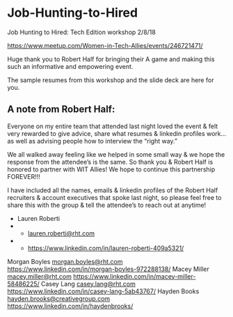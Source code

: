 # Job-Hunting-to-Hired
Job Hunting to Hired: Tech Edition workshop 2/8/18

https://www.meetup.com/Women-in-Tech-Allies/events/246721471/

Huge thank you to Robert Half for bringing their A game and making this such an informative and empowering event.

The sample resumes from this workshop and the slide deck are here for you.

## A note from Robert Half:

Everyone on my entire team that attended last night loved the event & felt very rewarded to give advice, share what resumes & linkedin profiles work… as well as advising people how to interview the “right way.” 

We all walked away feeling like we helped in some small way & we hope the response from the attendee’s is the same. So thank you & Robert Half is honored to partner with WIT Allies! We hope to continue this partnership FOREVER!!!

I have included all the names, emails & linkedin profiles of the Robert Half recruiters & account executives that spoke last night, so please feel free to share this with the group & tell the attendee’s to reach out at anytime! 


- Lauren Roberti
- - lauren.roberti@rht.com
- - https://www.linkedin.com/in/lauren-roberti-409a5321/

Morgan Boyles               morgan.boyles@rht.com                               https://www.linkedin.com/in/morgan-boyles-972288138/
Macey Miller                   macey.miller@rht.com                                   https://www.linkedin.com/in/macey-miller-58486225/
Casey Lang                       casey.lang@rht.com                                        https://www.linkedin.com/in/casey-lang-5ab43767/
Hayden Books                hayden.brooks@creativegroup.com                       https://www.linkedin.com/in/haydenbrooks/


